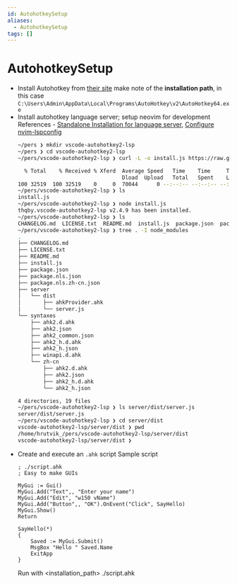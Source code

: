 ```yaml
---
id: AutohotkeySetup
aliases:
  - AutohotkeySetup
tags: []
---
```


# AutohotkeySetup

- Install Autohotkey from [their site](https://www.autohotkey.com/download/ahk-v2.exe)
    make note of the **installation path**, in this case `C:\Users\Admin\AppData\Local\Programs\AutoHotkey\v2\AutoHotkey64.exe`
- Install autohotkey language server; setup neovim for development
    References - [Standalone Installation for language server](https://github.com/thqby/vscode-autohotkey2-lsp?tab=readme-ov-file#use-in-other-editors), [Configure nvim-lspconfig](https://github.com/thqby/vscode-autohotkey2-lsp?tab=readme-ov-file#nvim-lspconfig)
    ```sh
    ~/pers ❯ mkdir vscode-autohotkey2-lsp
    ~/pers ❯ cd vscode-autohotkey2-lsp
    ~/pers/vscode-autohotkey2-lsp ❯ curl -L -o install.js https://raw.githubusercontent.com/thqby/vscode-autohotkey2-lsp/main/tools/install.js
    
      % Total    % Received % Xferd  Average Speed   Time    Time     Time  Current
                                     Dload  Upload   Total   Spent    Left  Speed
    100 32519  100 32519    0     0  70044      0 --:--:-- --:--:-- --:--:-- 69933
    ~/pers/vscode-autohotkey2-lsp ❯ ls                                                                                                                                                                                                                       via  v21.5.0
    install.js
    ~/pers/vscode-autohotkey2-lsp ❯ node install.js                                                                                                                                                                                                          via  v21.5.0
    thqby.vscode-autohotkey2-lsp v2.4.9 has been installed.
    ~/pers/vscode-autohotkey2-lsp ❯ ls                                                                                                                                                                                                          is 📦 v2.4.9 via  v21.5.0
    CHANGELOG.md  LICENSE.txt  README.md  install.js  package.json  package.nls.json  package.nls.zh-cn.json  server  syntaxes
    ~/pers/vscode-autohotkey2-lsp ❯ tree . -I node_modules                                                                                                                                                                                      is 📦 v2.4.9 via  v21.5.0
    .
    ├── CHANGELOG.md
    ├── LICENSE.txt
    ├── README.md
    ├── install.js
    ├── package.json
    ├── package.nls.json
    ├── package.nls.zh-cn.json
    ├── server
    │   └── dist
    │       ├── ahkProvider.ahk
    │       └── server.js
    └── syntaxes
        ├── ahk2.d.ahk
        ├── ahk2.json
        ├── ahk2_common.json
        ├── ahk2_h.d.ahk
        ├── ahk2_h.json
        ├── winapi.d.ahk
        └── zh-cn
            ├── ahk2.d.ahk
            ├── ahk2.json
            ├── ahk2_h.d.ahk
            └── ahk2_h.json
    
    4 directories, 19 files
    ~/pers/vscode-autohotkey2-lsp ❯ ls server/dist/server.js                                                                                                                                                                                    is 📦 v2.4.9 via  v21.5.0
    server/dist/server.js
    ~/pers/vscode-autohotkey2-lsp ❯ cd server/dist                                                                                                                                                                                              is 📦 v2.4.9 via  v21.5.0
    vscode-autohotkey2-lsp/server/dist ❯ pwd                                                                                                                                                                                                                 via  v21.5.0
    /home/hrutvik_/pers/vscode-autohotkey2-lsp/server/dist
    vscode-autohotkey2-lsp/server/dist ❯
    ```
- Create and execute an `.ahk` script
    Sample script
    ```ahk
    ; ./script.ahk
    ; Easy to make GUIs

    MyGui := Gui()
    MyGui.Add("Text",, "Enter your name")
    MyGui.Add("Edit", "w150 vName")
    MyGui.Add("Button",, "OK").OnEvent("Click", SayHello)
    MyGui.Show()
    Return
    
    SayHello(*)
    {
        Saved := MyGui.Submit()
        MsgBox "Hello " Saved.Name
        ExitApp
    }
    ```
    Run with <installation_path> ./script.ahk
